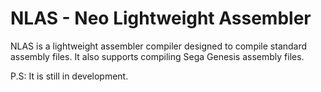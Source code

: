 
# NLAS - Neo Lightweight Assembler

NLAS is a lightweight assembler compiler designed to compile standard assembly files. It also supports compiling Sega Genesis assembly files.

P.S: It is still in development.	
